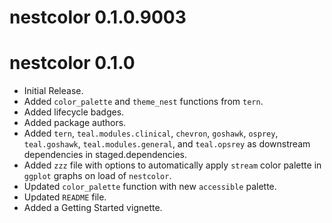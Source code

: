 # nestcolor 0.1.0.9003

# nestcolor 0.1.0

* Initial Release.
* Added `color_palette` and `theme_nest` functions from `tern`.
* Added lifecycle badges.
* Added package authors.
* Added `tern`, `teal.modules.clinical`, `chevron`, `goshawk`, `osprey`, `teal.goshawk`, `teal.modules.general`, and `teal.opsrey`
  as downstream dependencies in staged.dependencies.
* Added `zzz` file with options to automatically apply `stream` color palette in `ggplot` graphs on load of `nestcolor`.
* Updated `color_palette` function with new `accessible` palette.
* Updated `README` file.
* Added a Getting Started vignette.
